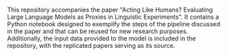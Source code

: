 This repository accompanies the paper "Acting Like Humans? Evaluating Large Language Models as Proxies in Linguistic Experiments".
It contains a Python notebook designed to exemplify the steps of the pipeline discussed in the paper and that can be reused for new research purposes.
Additionally, the input data provided to the model is included in the repository, with the replicated papers serving as its source.


